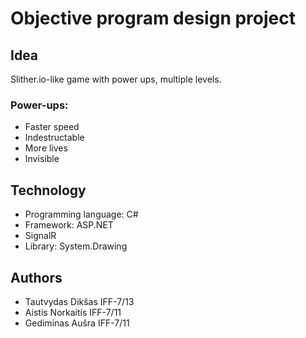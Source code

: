 # Objective program design project

## Idea

Slither.io-like game with power ups, multiple levels.

### Power-ups:

* Faster speed
* Indestructable
* More lives
* Invisible

## Technology

* Programming language: C#
* Framework: ASP.NET
* SignalR
* Library: System.Drawing

## Authors

* Tautvydas Dikšas IFF-7/13
* Aistis Norkaitis IFF-7/11
* Gediminas Aušra IFF-7/11